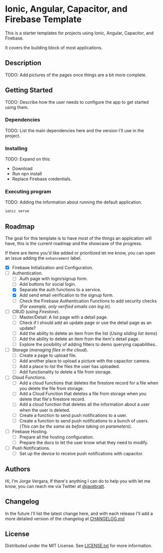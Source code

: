 # Ionic, Angular, Capacitor, and Firebase Template

This is a starter templates for projects using Ionic, Angular, Capacitor, and Firebase.

It covers the building block of most applications.

## Description

TODO: Add pictures of the pages once things are a bit more complete.

## Getting Started

TODO: Describe how the user needs to configure the app to get started using them.

### Dependencies

TODO: List the main dependencies here and the version I'll use in the project.

### Installing

TODO: Expand on this:

- Download
- Run npn install
- Replace Firebase credentials.

### Executing program

TODO: Adding the information about running the default application.

```sh
ionic serve
```

## Roadmap

The goal for this template is to have most of the things an application will have, this is the current roadmap and the showcase of the progress.

If there are items you'd like added or prioritized let me know, you can open an issue adding the `enhancement` label.

- [x] Firebase Initialization and Configuration.
- [ ] Authentication.
  - [ ] Auth page with login/signup form.
  - [ ] Add buttons for social login.
  - [x] Separate the auth functions to a service.
  - [x] Add send email verification to the signup form.
  - [ ] Check the Firebase Authentication Functions to add security checks (_For example, only verified emails can log in_).
- [ ] CRUD (_using Firestore_).
  - [ ] Master/Detail: A list page with a detail page.
  - [ ] Check if I should add an update page or use the detail page as an update?
  - [ ] Add the ability to delete an item from the list (_Using sliding list items_)
  - [ ] Add the ability to delete an item from the item's detail page.
  - [ ] Explore the posibility of adding filters to demo querying capabilities..
- [ ] Storage (_managing files in the cloud_).
  - [ ] Create a page to upload file.
  - [ ] Add another place to upload a picture with the capacitor camera.
  - [ ] Add a place to list the files the user has uploaded.
  - [ ] Add functionality to delete a file from storage.
- [ ] Cloud Functions.
  - [ ] Add a cloud functions that deletes the firestore record for a file when you delete the file from storage.
  - [ ] Add a Cloud Function that deletes a file from storage when you delete that file's firestore record.
  - [ ] Add a cloud function that deletes all the information about a user when the user is deleted.
  - [ ] Create a function to send push notifications to a user.
  - [ ] Create a function to send push notifications to a bunch of users. (_This can be the same as before taking on parameters_).
- [ ] Firebase Hosting.
  - [ ] Prepare all the hosting configuration.
  - [ ] Prepare the docs to let the user know what they need to modify.
- [ ] Push Notifications.
  - [ ] Set up the device to receive push notifications with capacitor.

## Authors

Hi, I'm Jorge Vergara, If there's anything I can do to help you with let me know, you can reach me via Twitter at [@javebratt](https://twitter.com/javebratt).

## Changelog

In the future I'll list the latest change here, and with each release I'll add a more detailed version of the changelog at [CHANGELOG.md](/CHANGELOG.md)

## License

Distributed under the MIT License. See [LICENSE.txt](/LICENSE.txt) for more information.
